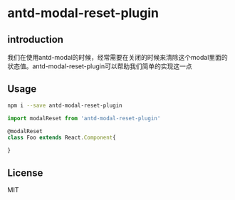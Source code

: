# antd-modal-reset-plugin

## introduction

我们在使用antd-modal的时候，经常需要在关闭的时候来清除这个modal里面的状态值。antd-modal-reset-plugin可以帮助我们简单的实现这一点

## Usage

```bash
npm i --save antd-modal-reset-plugin
```

```js
import modalReset from 'antd-modal-reset-plugin'

@modalReset
class Foo extends React.Component{

}
```

## License

MIT
